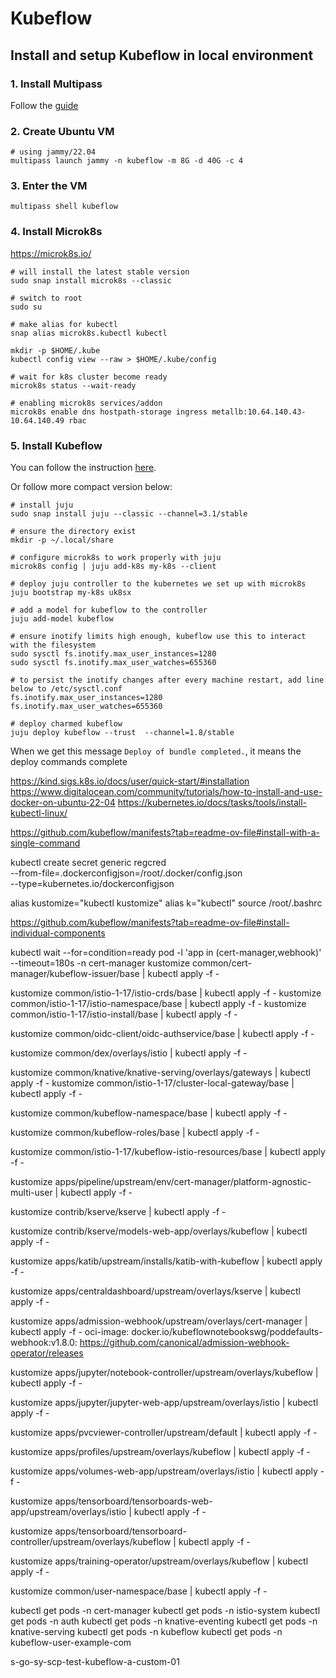 # Kubeflow

## Install and setup Kubeflow in local environment

### 1. Install Multipass

Follow the [guide](https://github.com/canonical/multipass)

### 2. Create Ubuntu VM

```
# using jammy/22.04
multipass launch jammy -n kubeflow -m 8G -d 40G -c 4
```

### 3. Enter the VM

```
multipass shell kubeflow
```

### 4. Install Microk8s

https://microk8s.io/

```
# will install the latest stable version
sudo snap install microk8s --classic

# switch to root
sudo su

# make alias for kubectl
snap alias microk8s.kubectl kubectl

mkdir -p $HOME/.kube
kubectl config view --raw > $HOME/.kube/config

# wait for k8s cluster become ready
microk8s status --wait-ready

# enabling microk8s services/addon
microk8s enable dns hostpath-storage ingress metallb:10.64.140.43-10.64.140.49 rbac

```

### 5. Install Kubeflow

You can follow the instruction [here](https://charmed-kubeflow.io/docs/get-started-with-charmed-kubeflow).

Or follow more compact version below:

```
# install juju
sudo snap install juju --classic --channel=3.1/stable

# ensure the directory exist
mkdir -p ~/.local/share

# configure microk8s to work properly with juju
microk8s config | juju add-k8s my-k8s --client

# deploy juju controller to the kubernetes we set up with microk8s
juju bootstrap my-k8s uk8sx

# add a model for kubeflow to the controller
juju add-model kubeflow

# ensure inotify limits high enough, kubeflow use this to interact with the filesystem
sudo sysctl fs.inotify.max_user_instances=1280
sudo sysctl fs.inotify.max_user_watches=655360

# to persist the inotify changes after every machine restart, add line below to /etc/sysctl.conf
fs.inotify.max_user_instances=1280
fs.inotify.max_user_watches=655360

# deploy charmed kubeflow
juju deploy kubeflow --trust  --channel=1.8/stable

```

When we get this message `Deploy of bundle completed.`, it means the deploy commands complete


https://kind.sigs.k8s.io/docs/user/quick-start/#installation
https://www.digitalocean.com/community/tutorials/how-to-install-and-use-docker-on-ubuntu-22-04
https://kubernetes.io/docs/tasks/tools/install-kubectl-linux/

https://github.com/kubeflow/manifests?tab=readme-ov-file#install-with-a-single-command


kubectl create secret generic regcred \
    --from-file=.dockerconfigjson=/root/.docker/config.json \
    --type=kubernetes.io/dockerconfigjson


alias kustomize="kubectl kustomize"
alias k="kubectl"
source /root/.bashrc

https://github.com/kubeflow/manifests?tab=readme-ov-file#install-individual-components

kubectl wait --for=condition=ready pod -l 'app in (cert-manager,webhook)' --timeout=180s -n cert-manager
kustomize common/cert-manager/kubeflow-issuer/base | kubectl apply -f -

kustomize common/istio-1-17/istio-crds/base | kubectl apply -f -
kustomize common/istio-1-17/istio-namespace/base | kubectl apply -f -
kustomize common/istio-1-17/istio-install/base | kubectl apply -f -


kustomize common/oidc-client/oidc-authservice/base | kubectl apply -f -

kustomize common/dex/overlays/istio | kubectl apply -f -

kustomize common/knative/knative-serving/overlays/gateways | kubectl apply -f -
kustomize common/istio-1-17/cluster-local-gateway/base | kubectl apply -f -

kustomize common/kubeflow-namespace/base | kubectl apply -f -

kustomize common/kubeflow-roles/base | kubectl apply -f -

kustomize common/istio-1-17/kubeflow-istio-resources/base | kubectl apply -f -

kustomize apps/pipeline/upstream/env/cert-manager/platform-agnostic-multi-user | kubectl apply -f -

kustomize contrib/kserve/kserve | kubectl apply -f -

kustomize contrib/kserve/models-web-app/overlays/kubeflow | kubectl apply -f -

kustomize apps/katib/upstream/installs/katib-with-kubeflow | kubectl apply -f -

kustomize apps/centraldashboard/upstream/overlays/kserve | kubectl apply -f -

kustomize apps/admission-webhook/upstream/overlays/cert-manager | kubectl apply -f -
oci-image: docker.io/kubeflownotebookswg/poddefaults-webhook:v1.8.0: https://github.com/canonical/admission-webhook-operator/releases


kustomize apps/jupyter/notebook-controller/upstream/overlays/kubeflow | kubectl apply -f -

kustomize apps/jupyter/jupyter-web-app/upstream/overlays/istio | kubectl apply -f -

kustomize apps/pvcviewer-controller/upstream/default | kubectl apply -f -

kustomize apps/profiles/upstream/overlays/kubeflow | kubectl apply -f -

kustomize apps/volumes-web-app/upstream/overlays/istio | kubectl apply -f -

kustomize apps/tensorboard/tensorboards-web-app/upstream/overlays/istio | kubectl apply -f -

kustomize apps/tensorboard/tensorboard-controller/upstream/overlays/kubeflow | kubectl apply -f -

kustomize apps/training-operator/upstream/overlays/kubeflow | kubectl apply -f -

kustomize common/user-namespace/base | kubectl apply -f -

kubectl get pods -n cert-manager
kubectl get pods -n istio-system
kubectl get pods -n auth
kubectl get pods -n knative-eventing
kubectl get pods -n knative-serving
kubectl get pods -n kubeflow
kubectl get pods -n kubeflow-user-example-com

s-go-sy-scp-test-kubeflow-a-custom-01